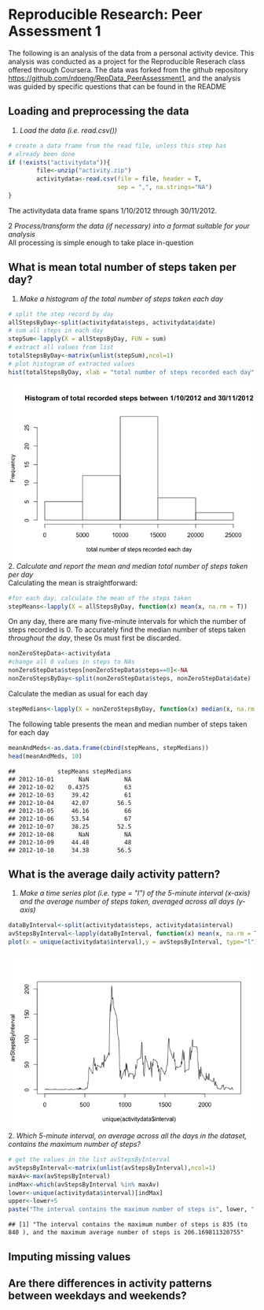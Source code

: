 # Reproducible Research: Peer Assessment 1
The following is an analysis of the data from a personal activity device. This analysis was conducted as a project for the Reproducible Reserach class offered through Coursera. The data was forked from the github repository <https://github.com/rdpeng/RepData_PeerAssessment1>, and the analysis was guided by specific questions that can be found in the README

## Loading and preprocessing the data
1. *Load the data (i.e. read.csv())*

```r
# create a data frame from the read file, unless this step has 
# already been done
if (!exists("activitydata")){
        file<-unzip("activity.zip")
        activitydata<-read.csv(file = file, header = T, 
                               sep = ",", na.strings="NA")
}
```
The activitydata data frame spans 1/10/2012 through 30/11/2012.   

2 *Process/transform the data (if necessary) into a format suitable for your analysis*  
All processing is simple enough to take place in-question

## What is mean total number of steps taken per day?  
1. *Make a histogram of the total number of steps taken each day*  


```r
# split the step record by day
allStepsByDay<-split(activitydata$steps, activitydata$date)
# sum all steps in each day
stepSum<-lapply(X = allStepsByDay, FUN = sum) 
# extract all values from list
totalStepsByDay<-matrix(unlist(stepSum),ncol=1) 
# plot histogram of extracted values
hist(totalStepsByDay, xlab = "total number of steps recorded each day", main = "Histogram of total recorded steps between 1/10/2012 and 30/11/2012")
```

![plot of chunk unnamed-chunk-2](./PA1_template_files/figure-html/unnamed-chunk-2.png) 
2. *Calculate and report the mean and median total number of steps taken per day*  
Calculating the mean is straightforward: 

```r
#for each day, calculate the mean of the steps taken
stepMeans<-lapply(X = allStepsByDay, function(x) mean(x, na.rm = T))
```
On any day, there are many five-minute intervals for which the number of steps recorded is 0. To accurately find the median number of steps taken *throughout the day*, these 0s must first be discarded. 

```r
nonZeroStepData<-activitydata
#change all 0 values in steps to NAs 
nonZeroStepData$steps[nonZeroStepData$steps==0]<-NA 
nonZeroStepsByDay<-split(nonZeroStepData$steps, nonZeroStepData$date)
```
Calculate the median as usual for each day

```r
stepMedians<-lapply(X = nonZeroStepsByDay, function(x) median(x, na.rm = T))
```
The following table presents the mean and median number of steps taken for each day

```r
meanAndMeds<-as.data.frame(cbind(stepMeans, stepMedians))
head(meanAndMeds, 10)
```

```
##            stepMeans stepMedians
## 2012-10-01       NaN          NA
## 2012-10-02    0.4375          63
## 2012-10-03     39.42          61
## 2012-10-04     42.07        56.5
## 2012-10-05     46.16          66
## 2012-10-06     53.54          67
## 2012-10-07     38.25        52.5
## 2012-10-08       NaN          NA
## 2012-10-09     44.48          48
## 2012-10-10     34.38        56.5
```


## What is the average daily activity pattern?

1. *Make a time series plot (i.e. type = "l") of the 5-minute interval (x-axis) and the average number of steps taken, averaged across all days (y-axis)*

```r
dataByInterval<-split(activitydata$steps, activitydata$interval)
avStepsByInterval<-lapply(dataByInterval, function(x) mean(x, na.rm = T))
plot(x = unique(activitydata$interval),y = avStepsByInterval, type="l")
```

![plot of chunk unnamed-chunk-7](./PA1_template_files/figure-html/unnamed-chunk-7.png) 
2. *Which 5-minute interval, on average across all the days in the dataset, contains the maximum number of steps?*

```r
# get the values in the list avStepsByInterval 
avStepsByInterval<-matrix(unlist(avStepsByInterval),ncol=1)
maxAv<-max(avStepsByInterval)
indMax<-which(avStepsByInterval %in% maxAv)
lower<-unique(activitydata$interval)[indMax]
upper<-lower+5
paste("The interval contains the maximum number of steps is", lower, "(to", upper, "), and the maximum average number of steps is", maxAv, sep = " ")
```

```
## [1] "The interval contains the maximum number of steps is 835 (to 840 ), and the maximum average number of steps is 206.169811320755"
```

## Imputing missing values



## Are there differences in activity patterns between weekdays and weekends?
